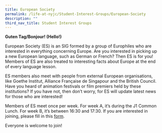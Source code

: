 ```yaml
---
title: European Society
permalink: /life-at-nyjc/Student-Interest-Groups/European-Society
description: ""
third_nav_title: Student Interest Groups
---
```

<div id="_ptod_44373" class="description ive_editable ive_ptod ive_content">
<p class=""><strong><span class="" lang="EN-US">Guten Tag/Bonjour! (Hello!)</span></strong><span class=""><br class="" /></span></p>
<p class=""><span class="">European Society (ES) is an SIG formed by a group of Europhiles who are interested in everything concerning Europe. Are you interested in picking up a new European language, such as German or French? Then ES is for you! Members of ES are also treated to interesting facts about Europe at the end of every language lesson.</span></p>
<p class=""><span class="">ES members also meet with people from external European organisations, like Goethe Institut, Alliance Fran&ccedil;aise de Singapour and the British Council. Have you heard of animation festivals or film premiers held by these institutions? If you have not, then don&rsquo;t worry, for ES will update latest news for those who are interested!</span></p>
<p class=""><span class="">Members of ES meet once per week. For week A, it&rsquo;s during the J1 Common Lunch. For week B, it&rsquo;s between 16:30 and 17:30. If you are interested in joining, please fill in this&nbsp;</span><span class=""><a class="" href="https://goo.gl/forms/ohvFcWUHY4e9TwVY2" target="_blank" rel="noopener">form</a></span><span class="">.</span></p>
<p class=""><span class="">Everyone is welcome to join!</span></p>
</div>